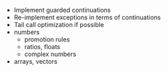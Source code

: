- Implement guarded continuations
- Re-implement exceptions in terms of continuations
- Tail call optimization if possible
- numbers
  - promotion rules
  - ratios, floats
  - complex numbers
- arrays, vectors
